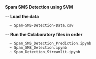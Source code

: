 <b> Spam SMS Detection using SVM </b>
</br>

-- <b>Load the data </b>
      
      ~ Spam-SMS-Detection-Data.csv
      
-- <b>Run the Colaboratory files in order </b>
     
      ~ Spam_SMS_Detection_Prediction.ipynb
      ~ Spam_SMS_Detection.ipynb
      ~ Spam_Detection_Streamlit.ipynb
